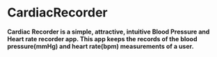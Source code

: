 # CardiacRecorder
<b>Cardiac Recorder is a simple, attractive, intuitive Blood Pressure and Heart rate recorder app. This app keeps the records of the blood pressure(mmHg) and heart rate(bpm) measurements of a user.<b>
